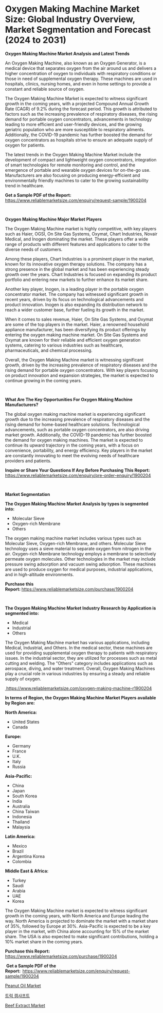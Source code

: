 <p><h1>Oxygen Making Machine Market Size: Global Industry Overview, Market Segmentation and Forecast (2024 to 2031)</h1></p><p><strong>Oxygen Making Machine Market Analysis and Latest Trends</strong></p>
<p><p>An Oxygen Making Machine, also known as an Oxygen Generator, is a medical device that separates oxygen from the air around us and delivers a higher concentration of oxygen to individuals with respiratory conditions or those in need of supplemental oxygen therapy. These machines are used in hospitals, clinics, nursing homes, and even in home settings to provide a constant and reliable source of oxygen.</p><p>The Oxygen Making Machine Market is expected to witness significant growth in the coming years, with a projected Compound Annual Growth Rate (CAGR) of 9.2% during the forecast period. This growth is attributed to factors such as the increasing prevalence of respiratory diseases, the rising demand for portable oxygen concentrators, advancements in technology leading to more efficient and user-friendly devices, and the growing geriatric population who are more susceptible to respiratory ailments. Additionally, the COVID-19 pandemic has further boosted the demand for oxygen concentrators as hospitals strive to ensure an adequate supply of oxygen for patients.</p><p>The latest trends in the Oxygen Making Machine Market include the development of compact and lightweight oxygen concentrators, integration of smart technologies for remote monitoring and control, and the emergence of portable and wearable oxygen devices for on-the-go use. Manufacturers are also focusing on producing energy-efficient and environmentally friendly machines to cater to the growing sustainability trend in healthcare.</p></p>
<p><strong>Get a Sample PDF of the Report:&nbsp;</strong> <a href="https://www.reliablemarketsize.com/enquiry/request-sample/1900204">https://www.reliablemarketsize.com/enquiry/request-sample/1900204</a></p>
<p>&nbsp;</p>
<p><strong>Oxygen Making Machine Major Market Players</strong></p>
<p><p>The Oxygen Making Machine market is highly competitive, with key players such as Haier, OGSI, On Site Gas Systems, Oxymat, Chart Industries, Novair Medical, and Inogen dominating the market. These players offer a wide range of products with different features and applications to cater to the diverse needs of customers.</p><p>Among these players, Chart Industries is a prominent player in the market, known for its innovative oxygen therapy solutions. The company has a strong presence in the global market and has been experiencing steady growth over the years. Chart Industries is focused on expanding its product portfolio and entering new markets to further enhance its market share.</p><p>Another key player, Inogen, is a leading player in the portable oxygen concentrator market. The company has witnessed significant growth in recent years, driven by its focus on technological advancements and product innovation. Inogen is also expanding its distribution network to reach a wider customer base, further fueling its growth in the market.</p><p>When it comes to sales revenue, Haier, On Site Gas Systems, and Oxymat are some of the top players in the market. Haier, a renowned household appliance manufacturer, has been diversifying its product offerings by entering the oxygen making machine market. On Site Gas Systems and Oxymat are known for their reliable and efficient oxygen generation systems, catering to various industries such as healthcare, pharmaceuticals, and chemical processing.</p><p>Overall, the Oxygen Making Machine market is witnessing significant growth, driven by the increasing prevalence of respiratory diseases and the rising demand for portable oxygen concentrators. With key players focusing on product innovation and expansion strategies, the market is expected to continue growing in the coming years.</p></p>
<p>&nbsp;</p>
<p><strong>What Are The Key Opportunities For Oxygen Making Machine Manufacturers?</strong></p>
<p><p>The global oxygen making machine market is experiencing significant growth due to the increasing prevalence of respiratory diseases and the rising demand for home-based healthcare solutions. Technological advancements, such as portable oxygen concentrators, are also driving market growth. Additionally, the COVID-19 pandemic has further boosted the demand for oxygen making machines. The market is expected to continue its upward trajectory in the coming years, with a focus on convenience, portability, and energy efficiency. Key players in the market are constantly innovating to meet the evolving needs of healthcare providers and patients.</p></p>
<p><strong>Inquire or Share Your Questions If Any Before Purchasing This Report:</strong> <a href="https://www.reliablemarketsize.com/enquiry/pre-order-enquiry/1900204">https://www.reliablemarketsize.com/enquiry/pre-order-enquiry/1900204</a></p>
<p>&nbsp;</p>
<p><strong>Market Segmentation</strong></p>
<p><strong>The Oxygen Making Machine Market Analysis by types is segmented into:</strong></p>
<p><ul><li>Molecular Sieve</li><li>Oxygen-rich Membrane</li><li>Others</li></ul></p>
<p><p>The oxygen making machine market includes various types such as Molecular Sieve, Oxygen-rich Membrane, and others. Molecular Sieve technology uses a sieve material to separate oxygen from nitrogen in the air. Oxygen-rich Membrane technology employs a membrane to selectively permeate oxygen molecules. Other technologies in the market may include pressure swing adsorption and vacuum swing adsorption. These machines are used to produce oxygen for medical purposes, industrial applications, and in high-altitude environments.</p></p>
<p><strong>Purchase this Report:&nbsp;</strong><a href="https://www.reliablemarketsize.com/purchase/1900204">https://www.reliablemarketsize.com/purchase/1900204</a></p>
<p>&nbsp;</p>
<p><strong>The Oxygen Making Machine Market Industry Research by Application is segmented into:</strong></p>
<p><ul><li>Medical</li><li>Industrial</li><li>Others</li></ul></p>
<p><p>The Oxygen Making Machine market has various applications, including Medical, Industrial, and Others. In the medical sector, these machines are used for providing supplemental oxygen therapy to patients with respiratory issues. In the industrial sector, they are utilized for processes such as metal cutting and welding. The "Others" category includes applications such as aerospace, diving, and water treatment. Overall, Oxygen Making Machines play a crucial role in various industries by ensuring a steady and reliable supply of oxygen.</p></p>
<p><a href="https://www.reliablemarketsize.com/oxygen-making-machine-r1900204">&nbsp;https://www.reliablemarketsize.com/oxygen-making-machine-r1900204</a></p>
<p><strong>In terms of Region, the Oxygen Making Machine Market Players available by Region are:</strong></p>
<p>
    <p> <strong> North America: </strong>
        <ul>
            <li>United States</li>
            <li>Canada</li>
        </ul>
        </p> 
    <p> <strong> Europe: </strong>
        <ul>
            <li>Germany</li>
            <li>France</li>
            <li>U.K.</li>
            <li>Italy</li>
            <li>Russia</li>
        </ul>
        </p> 
    <p> <strong> Asia-Pacific: </strong>
        <ul>
            <li>China</li>
            <li>Japan</li>
            <li>South Korea</li>
            <li>India</li>
            <li>Australia</li>
            <li>China Taiwan</li>
            <li>Indonesia</li>
            <li>Thailand</li>
            <li>Malaysia</li>
        </ul>
        </p> 
    <p> <strong> Latin America: </strong>
        <ul>
            <li>Mexico</li>
            <li>Brazil</li>
            <li>Argentina Korea</li>
            <li>Colombia</li>
        </ul>
        </p> 
    <p> <strong> Middle East & Africa: </strong>
        <ul>
            <li>Turkey</li>
            <li>Saudi</li>
            <li>Arabia</li>
            <li>UAE</li>
            <li>Korea</li>
        </ul>
    </p>
    </p>
<p><p>The Oxygen Making Machine market is expected to witness significant growth in the coming years, with North America and Europe leading the way. North America is projected to dominate the market with a market share of 35%, followed by Europe at 30%. Asia-Pacific is expected to be a key player in the market, with China alone accounting for 15% of the market share. The USA is also expected to make significant contributions, holding a 10% market share in the coming years.</p></p>
<p><strong>Purchase this Report: </strong><a href="https://www.reliablemarketsize.com/purchase/1900204">https://www.reliablemarketsize.com/purchase/1900204</a></p>
<p>&nbsp;<strong>Get a Sample PDF of the Report:&nbsp;&nbsp;</strong><a href="https://www.reliablemarketsize.com/enquiry/request-sample/1900204">https://www.reliablemarketsize.com/enquiry/request-sample/1900204</a></p>
<p><strong></strong></p>
<p><p><a href="https://github.com/Sherrillcrooksxa8i18ucf2m/Market-Research-Report-List-3/blob/main/peanut-oil-market.md">Peanut Oil Market</a></p><p><a href="https://github.com/rcabello548/Market-Research-Report-List-2/blob/main/477097547912.md">트럭 캠샤프트</a></p><p><a href="https://github.com/AlysaLedner2023/Market-Research-Report-List-2/blob/main/beef-extract-market.md">Beef Extract Market</a></p></p>